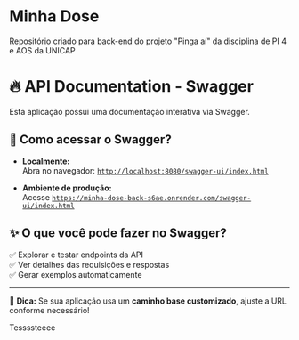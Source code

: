 # Minha Dose
Repositório criado para back-end do projeto "Pinga aí" da disciplina de PI 4 e AOS da UNICAP

# 🔥 API Documentation - Swagger

Esta aplicação possui uma documentação interativa via Swagger.

## 📌 Como acessar o Swagger?

- **Localmente:**  
  Abra no navegador: [`http://localhost:8080/swagger-ui/index.html`](http://localhost:8080/swagger-ui/index.html)

- **Ambiente de produção:**  
  Acesse [`https://minha-dose-back-s6ae.onrender.com/swagger-ui/index.html`](https://minha-dose-back-s6ae.onrender.com/swagger-ui/index.html)

## ✨ O que você pode fazer no Swagger?
✅ Explorar e testar endpoints da API  
✅ Ver detalhes das requisições e respostas  
✅ Gerar exemplos automaticamente  

---
🚀 **Dica:** Se sua aplicação usa um **caminho base customizado**, ajuste a URL conforme necessário!

Tessssteeee